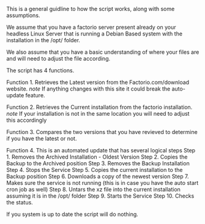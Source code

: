 This is a general guidline to how the script works, along with some assumptions.

We assume that you have a factorio server present already on your headless Linux Server that is running a Debian Based system with the installation in the /opt/ folder.

We also assume that you have a basic understanding of where your files are and will need to adjust the file according.

The script has 4 functions.

Function 1. Retrieves the Latest version from the Factorio.com/download website. 
  *note* If anything changes with this site it could break the auto-update feature.

Function 2. Retrieves the Current installation from the factorio installation.
  *note* If your installation is not in the same location you will need to adjust this accordingly

Function 3. Compares the two versions that you have revieved to determine if you have the latest or not.

Function 4. This is an automated update that has several logical steps
  Step 1. Removes the Archived Installation - Oldest Version
  Step 2. Copies the Backup to the Archived position
  Step 3. Removes the Backup Installation
  Step 4. Stops the Service
  Step 5. Copies the current installation to the Backup position
  Step 6. Downloads a copy of the newest version
  Step 7. Makes sure the service is not running (this is in case you have the auto start cron job as well)
  Step 8. Untars the xz file into the current installation assuming it is in the /opt/ folder
  Step 9. Starts the Service
  Step 10. Checks the status. 

  If you system is up to date the script will do nothing.

